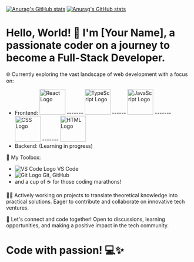 <!---
Kommentar som ikke vises ;-)
--->

[![Anurag's GitHub stats](https://github-readme-stats.vercel.app/api/top-langs/?username=SamuelKodehode&layout=compact&theme=radical)](https://github.com/anuraghazra/github-readme-stats)
[![Anurag's GitHub stats](https://github-readme-stats.vercel.app/api?username=SamuelKodehode&theme=radical)](https://github.com/anuraghazra/github-readme-stats)
# Hello, World! 👋 I'm [Your Name], a passionate coder on a journey to become a Full-Stack Developer.

🌐 Currently exploring the vast landscape of web development with a focus on:

- Frontend: <a href="https://reactjs.org/" target="_blank"><img src="https://cdn.freebiesupply.com/logos/large/2x/react-1-logo-png-transparent.png" alt="React Logo" width="70" style="max-width: 70px;"></a> ------- <img src="https://encrypted-tbn0.gstatic.com/images?q=tbn:ANd9GcQOFgnZ04TSFLaNN1dJBzBRw7sXvMxZQOjvfA&usqp=CAU" alt="TypeScript Logo" width="70" style="max-width: 70px;"> ------ <img src="https://upload.wikimedia.org/wikipedia/commons/thumb/6/6a/JavaScript-logo.png/768px-JavaScript-logo.png" alt="JavaScript Logo" width="70" style="max-width: 70px;"> ------- <img src="https://upload.wikimedia.org/wikipedia/commons/thumb/6/62/CSS3_logo.svg/1024px-CSS3_logo.svg.png" alt="CSS Logo" width="70" style="max-width: 70px;"> ------- <img src="https://upload.wikimedia.org/wikipedia/commons/thumb/6/61/HTML5_logo_and_wordmark.svg/512px-HTML5_logo_and_wordmark.svg.png" alt="HTML Logo" width="70" style="max-width: 70px;">
- Backend: (Learning in progress)

🚀 My Toolbox:
  - ![VS Code Logo](url_to_vscode_logo) VS Code
  - ![Git Logo](url_to_git_logo) Git, GitHub
  - and a cup of ☕ for those coding marathons!

👩‍💻 Actively working on projects to translate theoretical knowledge into practical solutions. Eager to contribute and collaborate on innovative tech ventures.

🌟 Let's connect and code together! Open to discussions, learning opportunities, and making a positive impact in the tech community.

# Code with passion! 💻✨
